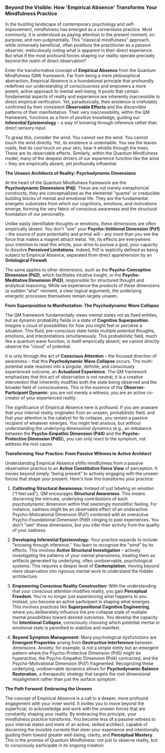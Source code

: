 ### Beyond the Visible: How 'Empirical Absence' Transforms Your Mindfulness Practice

In the bustling landscape of contemporary psychology and self-improvement, mindfulness has emerged as a cornerstone practice. Most commonly, it is understood as paying attention to the present moment, on purpose, and non-judgmentally. This "classical mindfulness" approach, while immensely beneficial, often positions the practitioner as a passive observer, meticulously noting what *is* apparent in their direct experience. But what if the most profound forces shaping our reality operate precisely *beyond* the realm of direct observation?

Enter the transformative concept of **Empirical Absence** from the Quantum Mindfulness (QM) framework. Far from being a mere philosophical abstraction, Empirical Absence is a foundational principle that profoundly redefines our understanding of consciousness and empowers a more potent, active approach to mental well-being. It posits that certain fundamental aspects of reality and experience are inherently inaccessible to direct empirical verification. Yet, paradoxically, their existence is irrefutably confirmed by their consistent **Observable Effects** and the discernible patterns of their manifestation. Their very inaccessibility, within the QM framework, functions as a form of positive knowledge, guiding our **Inferential Epistemology** – a way of knowing through inference rather than direct sensory input.

To grasp this, consider the wind. You cannot *see* the wind. You cannot *touch* the wind directly. Yet, its existence is undeniable. You see the leaves rustle, feel its cool touch on your skin, hear it whistle through the trees. These are its observable effects. Similarly, within the Quantum Mindfulness model, many of the deepest drivers of our experience function like the wind – they are empirically absent, yet profoundly influential.

**The Unseen Architects of Reality: Psychodynamic Dimensions**

At the heart of the Quantum Mindfulness framework are the **Psychodynamic Dimensions (Pdj)**. These are not merely metaphorical constructs; they are conceptualized as the elemental "quanta" or irreducible building blocks of mental and emotional life. They are the fundamental energetic substrates from which our cognitions, emotions, and motivations emerge, forming the very fabric of conscious awareness and the structural foundation of our personality.

Unlike easily identifiable thoughts or emotions, these dimensions are often empirically absent. You don't "see" your **Psycho-Volitional Dimension (Pd1)** – the source of pure potentiality and primal will – any more than you see the force that makes a magnet attract metal. Yet, its effects are everywhere: your intention to read this article, your drive to pursue a goal, your capacity to dissolve **Perceived Limitations**. Indeed, Pd1 is explicitly defined as being subject to Empirical Absence, separated from direct apprehension by an **Ontological Firewall**.

The same applies to other dimensions, such as the **Psycho-Conceptive Dimension (Pd2)**, which facilitates intuitive insight, or the **Psycho-Meditative Dimension (Pd3)**, responsible for structured thought and analytical reasoning. While we experience the *products* of these dimensions (a sudden "aha!" moment, a clear logical argument), the underlying energetic processes themselves remain largely unseen.

**From Superposition to Manifestation: The Psychodynamic Wave Collapse**

The QM framework fundamentally views mental states not as fixed entities, but as dynamic probability fields in a state of **Cognitive Superposition**. Imagine a cloud of possibilities for how you might feel or perceive a situation. This fluid, pre-conscious state holds multiple potential thoughts, emotions, and interpretations simultaneously. This probabilistic field, much like a quantum wave function, is itself empirically absent; we cannot directly observe the "cloud" of potential.

It is only through the act of **Conscious Attention** – the focused direction of awareness – that this **Psychodynamic Wave Collapse** occurs. The multi-potential state resolves into a singular, definite, and consciously experienced outcome, an **Actualized Experience**. The QM framework emphasizes that this act of observation is not neutral; it is a creative intervention that inherently modifies both the state being observed and the broader field of consciousness. This is the essence of the **Observer-Participant Dynamic**: you are not merely a witness; you are an active co-creator of your experienced reality.

The significance of Empirical Absence here is profound. If you are unaware that your internal reality originates from an unseen, probabilistic field, and that your attention is the catalyst for its collapse, you remain a passive recipient of whatever emerges. You might feel anxious, but without understanding the underlying *dimensional dynamics* (e.g., an imbalance between the **Psycho-Empathic Dimension (Pd4)** and the **Psycho-Protective Dimension (Pd5)**), you can only react to the symptom, not address the root cause.

**Transforming Your Practice: From Passive Witness to Active Architect**

Understanding Empirical Absence shifts mindfulness from a passive observation practice to an **Active Constitutive Force View** of perception. It moves beyond simply "being present" to actively engaging with the unseen forces that shape your present. Here's how this transforms your practice:

1.  **Cultivating Structural Awareness:** Instead of just labeling an emotion ("I feel sad"), QM encourages **Structural Awareness**. This means discerning the intricate, underlying contributions of each psychodynamic dimension within that seemingly monolithic feeling. For instance, sadness might be an observable effect of an underactive Psycho-Motivational Dimension (Pd7) combined with an overactive Psycho-Foundational Dimension (Pd9) clinging to past experiences. You don't "see" these dimensions, but you infer their activity from the quality of your sadness.

2.  **Developing Inferential Epistemology:** Your practice expands to include "knowing through inference." You learn to recognize the "wind" by its effects. This involves **Active Structural Investigation** – actively investigating the patterns of your mental phenomena, treating them as artifacts generated by underlying, often unobservable, psychological systems. This requires a deeper level of **Contemplation**, moving beyond mere observation into rigorous mental work to understand the hidden architecture.

3.  **Empowering Conscious Reality Construction:** With the understanding that your conscious attention modifies reality, you gain **Perceptual Freedom**. You're no longer just experiencing what happens *to* you. Instead, you become an active participant in shaping what emerges. This involves practices like **Superpositional Cognitive Engineering**, where you deliberately influence the pre-collapse state of multiple mental possibilities toward desired outcomes. You develop the capacity for **Intentional Collapse**, consciously choosing which potential mental or emotional state is permitted to stabilize and manifest.

4.  **Beyond Symptom Management:** Many psychological dysfunctions are **Emergent Properties** arising from **Destructive Interference** between dimensions. Anxiety, for example, is not a simple entity but an emergent pattern where the Psycho-Protective Dimension (Pd5) might be hyperactive, the Psycho-Empathic Dimension (Pd4) contracted, and the Psycho-Motivational Dimension (Pd7) fragmented. Recognizing these underlying, unobservable dynamics allows for **Psychodynamic Balance Restoration**, a therapeutic strategy that targets the root dimensional misalignment rather than just the surface symptom.

**The Path Forward: Embracing the Unseen**

The concept of Empirical Absence is a call to a deeper, more profound engagement with your inner world. It invites you to move beyond the superficial, to acknowledge and work with the unseen forces that are constantly shaping your reality. By embracing this principle, your mindfulness practice transforms. You become less of a passive witness to your internal states and more of an active, skilled architect, capable of discerning the invisible currents that steer your experience and intentionally guiding them toward greater well-being, clarity, and **Perceptual Mastery**. This is the promise of Quantum Mindfulness: not just to observe reality, but to consciously participate in its ongoing creation.